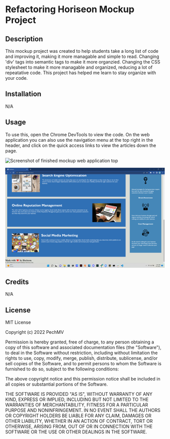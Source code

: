 # Refactoring Horiseon Mockup Project

## Description

This mockup project was created to help students take a long list of code and improving it, making it more managable and simple to read. Changing 'div' tags into semantic tags to make it more organzied. Changing the CSS stylesheet to make it more managable and organized, reducing a lot of repeatative code. This project has helped me learn to stay organize with your code. 


## Installation

N/A

## Usage

To use this, open the Chrome DevTools to view the code. On the web application you can also use the navigation menu at the top right in the header, and click on the quick access links to view the articles down the page. 

![Screenshot of finished mockup web application top](./assets/images/screenshot1.png)

![Screenshot of finished mocup web application bottom](./assets/images/screenshot2.png)


## Credits

N/A

## License

MIT License

Copyright (c) 2022 PechMV

Permission is hereby granted, free of charge, to any person obtaining a copy
of this software and associated documentation files (the "Software"), to deal
in the Software without restriction, including without limitation the rights
to use, copy, modify, merge, publish, distribute, sublicense, and/or sell
copies of the Software, and to permit persons to whom the Software is
furnished to do so, subject to the following conditions:

The above copyright notice and this permission notice shall be included in all
copies or substantial portions of the Software.

THE SOFTWARE IS PROVIDED "AS IS", WITHOUT WARRANTY OF ANY KIND, EXPRESS OR
IMPLIED, INCLUDING BUT NOT LIMITED TO THE WARRANTIES OF MERCHANTABILITY,
FITNESS FOR A PARTICULAR PURPOSE AND NONINFRINGEMENT. IN NO EVENT SHALL THE
AUTHORS OR COPYRIGHT HOLDERS BE LIABLE FOR ANY CLAIM, DAMAGES OR OTHER
LIABILITY, WHETHER IN AN ACTION OF CONTRACT, TORT OR OTHERWISE, ARISING FROM,
OUT OF OR IN CONNECTION WITH THE SOFTWARE OR THE USE OR OTHER DEALINGS IN THE
SOFTWARE.

